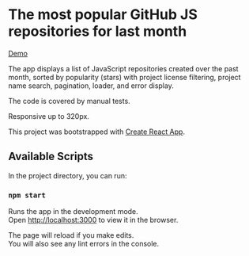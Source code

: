 # The most popular GitHub JS repositories for last month

[Demo](https://niuruslan.github.io/github-react-app/)

The app displays a list of JavaScript repositories created over the past month, sorted by popularity (stars) with project license filtering, project name search, pagination, loader, and error display.

The code is covered by manual tests.

Responsive up to 320px.

This project was bootstrapped with [Create React App](https://github.com/facebook/create-react-app).

## Available Scripts

In the project directory, you can run:

### `npm start`

Runs the app in the development mode.<br />
Open [http://localhost:3000](http://localhost:3000) to view it in the browser.

The page will reload if you make edits.<br />
You will also see any lint errors in the console.

